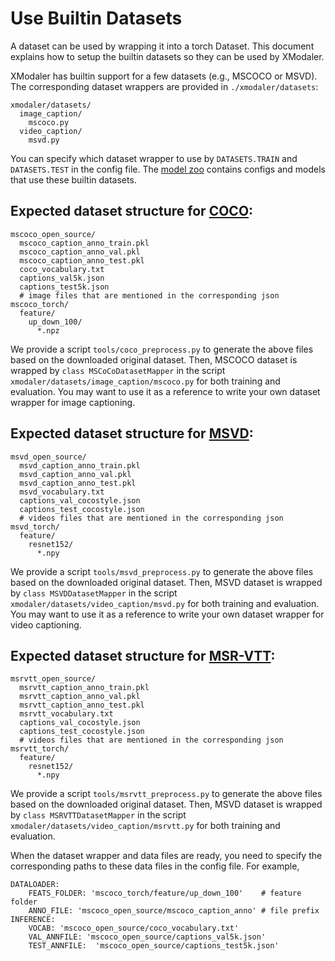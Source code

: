 # Use Builtin Datasets

A dataset can be used by wrapping it into a torch Dataset. This document explains how to setup the builtin datasets so they can be used by XModaler.

XModaler has builtin support for a few datasets (e.g., MSCOCO or MSVD). The corresponding dataset wrappers are provided in `./xmodaler/datasets`:
```
xmodaler/datasets/
  image_caption/
    mscoco.py
  video_caption/
    msvd.py  
```
You can specify which dataset wrapper to use by `DATASETS.TRAIN` and `DATASETS.TEST` in the config file. The [model zoo](https://github.com/facebookresearch/detectron2/blob/master/MODEL_ZOO.md) contains configs and models that use these builtin datasets.

## Expected dataset structure for [COCO](https://cocodataset.org/#download):

```
mscoco_open_source/
  mscoco_caption_anno_train.pkl
  mscoco_caption_anno_val.pkl
  mscoco_caption_anno_test.pkl
  coco_vocabulary.txt
  captions_val5k.json
  captions_test5k.json
  # image files that are mentioned in the corresponding json
mscoco_torch/
  feature/
    up_down_100/
      *.npz
```
We provide a script `tools/coco_preprocess.py` to generate the above files based on the downloaded original dataset. Then, MSCOCO dataset is wrapped by `class MSCoCoDatasetMapper` in the script `xmodaler/datasets/image_caption/mscoco.py` for both training and evaluation. You may want to use it as a reference to write your own dataset wrapper for image captioning.

## Expected dataset structure for [MSVD](https://www.cs.utexas.edu/users/ml/clamp/videoDescription/):

```
msvd_open_source/
  msvd_caption_anno_train.pkl
  msvd_caption_anno_val.pkl
  msvd_caption_anno_test.pkl
  msvd_vocabulary.txt
  captions_val_cocostyle.json
  captions_test_cocostyle.json
  # videos files that are mentioned in the corresponding json
msvd_torch/
  feature/
    resnet152/
      *.npy
```
We provide a script `tools/msvd_preprocess.py` to generate the above files based on the downloaded original dataset. Then, MSVD dataset is wrapped by `class MSVDDatasetMapper` in the script `xmodaler/datasets/video_caption/msvd.py` for both training and evaluation. You may want to use it as a reference to write your own dataset wrapper for video captioning.

## Expected dataset structure for [MSR-VTT](http://ms-multimedia-challenge.com/2017/dataset):

```
msrvtt_open_source/
  msrvtt_caption_anno_train.pkl
  msrvtt_caption_anno_val.pkl
  msrvtt_caption_anno_test.pkl
  msrvtt_vocabulary.txt
  captions_val_cocostyle.json
  captions_test_cocostyle.json
  # videos files that are mentioned in the corresponding json
msrvtt_torch/
  feature/
    resnet152/
      *.npy
```
We provide a script `tools/msrvtt_preprocess.py` to generate the above files based on the downloaded original dataset. Then, MSVD dataset is wrapped by `class MSRVTTDatasetMapper` in the script `xmodaler/datasets/video_caption/msrvtt.py` for both training and evaluation.

When the dataset wrapper and data files are ready, you need to specify the corresponding paths to these data files in the config file. For example, 
```
DATALOADER:
	FEATS_FOLDER: 'mscoco_torch/feature/up_down_100'    # feature folder
	ANNO_FILE: 'mscoco_open_source/mscoco_caption_anno' # file prefix
INFERENCE:
	VOCAB: 'mscoco_open_source/coco_vocabulary.txt'
	VAL_ANNFILE: 'mscoco_open_source/captions_val5k.json'
	TEST_ANNFILE:  'mscoco_open_source/captions_test5k.json'
```

